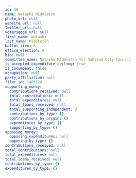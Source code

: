```yaml
---
id: 30
name: Natasha Middleton
photo_url: null
website_url: null
twitter_url: null
votersedge_url: null
first_name: Natasha
last_name: Middleton
ballot_item: 8
office_election: 8
bio: null
committee_name: Natasha Middleton for Oakland City Council
is_accepted_expenditure_ceiling: true
is_incumbent: false
occupation: null
party_affiliation: null
filer_id: 1403124
supporting_money:
  contributions_received: null
  total_contributions: null
  total_expenditures: null
  total_loans_received: null
  total_supporting_independent: 0
  contributions_by_type: {}
  contributions_by_origin: {}
  expenditures_by_type: {}
  supporting_by_type: {}
opposing_money:
  opposing_expenditures: null
  opposing_by_type: {}
contributions_received: null
total_contributions: null
total_expenditures: null
total_loans_received: null
contributions_by_type: {}
expenditures_by_type: {}
---
```

